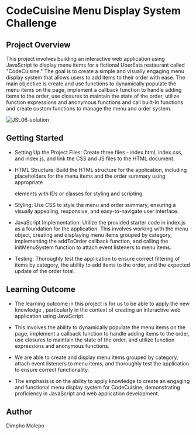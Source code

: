 # CodeCuisine Menu Display System Challenge

## Project Overview

This project involves building an interactive web application using JavaScript to display menu items for a fictional UberEats restaurant called "CodeCuisine." The goal is to create a simple and visually engaging menu display system that allows users to add items to their order with ease. The main objective is create and use functions to dynamically populate the menu items on the page, implement a callback function to handle adding items to the order, use closures to maintain the state of the order, utilize function expressions and anonymous functions and call built-in functions and create custom functions to manage the menu and order system.

![JSL06-solution](https://github.com/Dimpho-Molepo/DIMMOL405_BCL2401_GroupA_Dimpho-Molepo_JSL06/assets/136012291/e9925c8d-a49e-4ab0-a3a9-8a20c0f63f0f)


## Getting Started 

+ Setting Up the Project Files: Create three files - index.html, index.css, and index.js, and link the CSS and JS files to the HTML document.

+ HTML Structure: Build the HTML structure for the application, including placeholders for the menu items and the order summary using appropriate <div> elements with IDs or classes for styling and scripting.

+ Styling: Use CSS to style the menu and order summary, ensuring a visually appealing, responsive, and easy-to-navigate user interface.

+ JavaScript Implementation: Utilize the provided starter code in index.js as a foundation for the application. This involves working with the menu object, creating and displaying menu items grouped by category, implementing the addToOrder callback function, and calling the initMenuSystem function to attach event listeners to menu items.

+ Testing: Thoroughly test the application to ensure correct filtering of items by category, the ability to add items to the order, and the expected update of the order total.

## Learning Outcome

+ The learning outcome in this project is for us to be able to apply the new knowledge , particularly in the context of creating an interactive web application using JavaScript. 

+ This involves the ability to dynamically populate the menu items on the page, implement a callback function to handle adding items to the order, use closures to maintain the state of the order, and utilize function expressions and anonymous functions. 

+ We are able to create and display menu items grouped by category, attach event listeners to menu items, and thoroughly test the application to ensure correct functionality. 

+ The emphasis is on the ability to apply knowledge to create an engaging and functional menu display system for CodeCuisine, demonstrating proficiency in JavaScript and web application development.

## Author
Dimpho Molepo